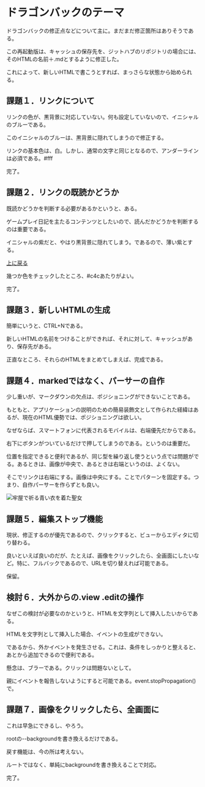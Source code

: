 

# ドラゴンバックのテーマ

ドラゴンバックの修正点などについて主に。まだまだ修正箇所はありそうである。

この再起動版は、キャッシュの保存先を、ジットハブのリポジトリの場合には、そのHTMLの名前＋.mdとするように修正した。

これによって、新しいHTMLで書こうとすれば、まっさらな状態から始められる。

## 課題１．リンクについて

リンクの色が、黒背景に対応していない。何も設定していないので、イニシャルのブルーである。


このイニシャルのブルーは、黒背景に隠れてしまうので修正する。

リンクの基本色は、白。しかし、通常の文字と同じとなるので、アンダーラインは必須である。#fff

完了。

## 課題２．リンクの既読かどうか

既読かどうかを判断する必要があるかというと、ある。

ゲームプレイ日記を主たるコンテンツとしたいので、読んだかどうかを判断するのは重要である。

イニシャルの紫だと、やはり黒背景に隠れてしまう。であるので、薄い紫とする。

[上に戻る](#)

幾つか色をチェックしたところ、#c4cあたりがよい。

完了。

## 課題３．新しいHTMLの生成

簡単にいうと、CTRL+Nである。

新しいHTMLの名前をつけることができれば、それに対して、キャッシュがあり、保存先がある。

正直なところ、それらのHTMLをまとめてしまえば、完成である。

## 課題４．markedではなく、パーサーの自作

少し重いが、マークダウンの欠点は、ポジショニングができないことである。

もともと、アプリケーションの説明のための簡易装飾文として作られた経緯はあるが、現在のHTML優勢では、ポジショニングは欲しい。

なぜならば、スマートフォンに代表されるモバイルは、右端優先だからである。

右下にボタンがついているだけで押してしまうのである。というのは重要だ。

位置を指定できると便利であるが、同じ型を繰り返し使うという点では問題がでる。あるときは、画像が中央で、あるときは右端というのは、よくない。

そこでリンクは右端にする。画像は中央にする。ことでパターンを固定する。つまり、自作パーサーを作らずとも良い。

![牢屋で祈る青い衣を着た聖女](https://i.pinimg.com/564x/de/4c/6e/de4c6e34955c639cb38f58f86cb20ccb.jpg)

## 課題５．編集ストップ機能

現状、修正するのが優先であるので、クリックすると、ビューからエディタに切り替わる。

良いといえば良いのだが、たとえば、画像をクリックしたら、全画面にしたいなど。特に、フルバックであるので、URLを切り替えれば可能である。

保留。

## 検討６．大外からの.view .editの操作

なぜこの検討が必要なのかというと、HTMLを文字列として挿入したいからである。

HTMLを文字列として挿入した場合、イベントの生成ができない。

であるから、外かイベントを発生させる。これは、条件をしっかりと整えると、あとから追加できるので便利である。

懸念は、ブラーである。クリックは問題ないとして。

親にイベントを報告しないようにすると可能である。event.stopPropagation()で。

## 課題７．画像をクリックしたら、全画面に

これは早急にできるし、やろう。

rootの--backgroundを書き換えるだけである。

戻す機能は、今の所は考えない。

ルートではなく、単純にbackgroundを書き換えることで対応。

完了。
